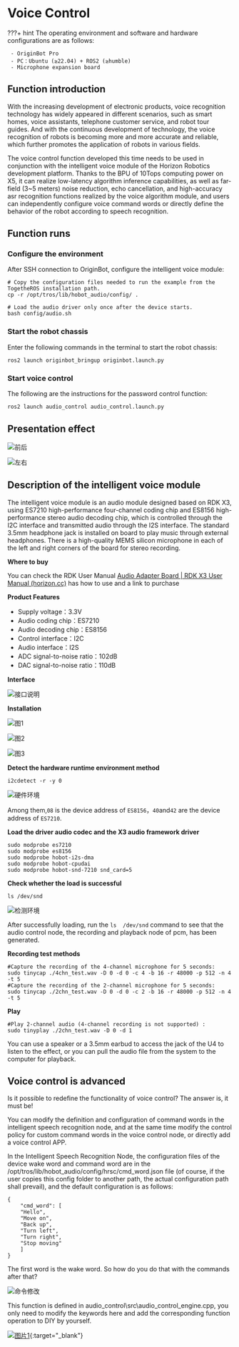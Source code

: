 # **Voice Control**

???+ hint
    The operating environment and software and hardware configurations are as follows:

     - OriginBot Pro
     - PC：Ubuntu (≥22.04) + ROS2 (≥humble)
     - Microphone expansion board



## **Function introduction**

With the increasing development of electronic products, voice recognition technology has widely appeared in different scenarios, such as smart homes, voice assistants, telephone customer service, and robot tour guides. And with the continuous development of technology, the voice recognition of robots is becoming more and more accurate and reliable, which further promotes the application of robots in various fields.

The voice control function developed this time needs to be used in conjunction with the intelligent voice module of the Horizon Robotics development platform. Thanks to the BPU of 10Tops computing power on X5, it can realize low-latency algorithm inference capabilities, as well as far-field (3~5 meters) noise reduction, echo cancellation, and high-accuracy asr recognition functions realized by the voice algorithm module, and users can independently configure voice command words or directly define the behavior of the robot according to speech recognition.

## **Function runs**

### **Configure the environment**

After SSH connection to OriginBot, configure the intelligent voice module:

```
# Copy the configuration files needed to run the example from the TogetheROS installation path.
cp -r /opt/tros/lib/hobot_audio/config/ .

# Load the audio driver only once after the device starts.
bash config/audio.sh
```

### **Start the robot chassis**

Enter the following commands in the terminal to start the robot chassis:

```
ros2 launch originbot_bringup originbot.launch.py
```

### **Start voice control**

The following are the instructions for the password control function:

``` bash
ros2 launch audio_control audio_control.launch.py
```



## **Presentation effect**

![前后](../../assets/img/audio_control/前后.gif)

![左右](../../assets/img/audio_control/左右.gif)

## **Description of the intelligent voice module**

The intelligent voice module is an audio module designed based on RDK X3, using ES7210 high-performance four-channel coding chip and ES8156 high-performance stereo audio decoding chip, which is controlled through the I2C interface and transmitted audio through the I2S interface. The standard 3.5mm headphone jack is installed on board to play music through external headphones. There is a high-quality MEMS silicon microphone in each of the left and right corners of the board for stereo recording.

**Where to buy**

You can check the RDK User Manual [Audio Adapter Board | RDK X3 User Manual (horizon.cc)](https://developer.horizon.cc/documents_rdk/hardware_development/rdk_x3/audio_board)
has how to use and a link to purchase

**Product Features**

- Supply voltage：3.3V
- Audio coding chip：ES7210
- Audio decoding chip：ES8156
- Control interface：I2C
- Audio interface：I2S
- ADC signal-to-noise ratio：102dB
- DAC signal-to-noise ratio：110dB

**Interface**

![接口说明](../../assets/img/audio_control/接口说明.png)

**Installation**

![图1](../../assets/img/audio_control/图1.png)

![图2](../../assets/img/audio_control/图2.png)

![图3](../../assets/img/audio_control/图3.png)

**Detect the hardware runtime environment method**

```
i2cdetect -r -y 0
```

![硬件环境](../../assets/img/audio_control/硬件环境.png)

Among them,`08` is the device address of `ES8156`，`40`and`42` are the device address of  `ES7210`.

**Load the driver audio codec and the X3 audio framework driver**

```
sudo modprobe es7210
sudo modprobe es8156
sudo modprobe hobot-i2s-dma
sudo modprobe hobot-cpudai
sudo modprobe hobot-snd-7210 snd_card=5
```

**Check whether the load is successful**

```
ls /dev/snd
```

![检测环境](../../assets/img/audio_control/检测环境.png)

After successfully loading, run the `ls  /dev/snd`  command to see that the audio control node, the recording and playback node of pcm, has been generated.

**Recording test methods**

```
#Capture the recording of the 4-channel microphone for 5 seconds:
sudo tinycap ./4chn_test.wav -D 0 -d 0 -c 4 -b 16 -r 48000 -p 512 -n 4 -t 5
#Capture the recording of the 2-channel microphone for 5 seconds:
sudo tinycap ./2chn_test.wav -D 0 -d 0 -c 2 -b 16 -r 48000 -p 512 -n 4 -t 5
```

**Play**

```
#Play 2-channel audio (4-channel recording is not supported) :
sudo tinyplay ./2chn_test.wav -D 0 -d 1
```

You can use a speaker or a 3.5mm earbud to access the jack of the U4 to listen to the effect, or you can pull the audio file from the system to the computer for playback.

## **Voice control is advanced**

Is it possible to redefine the functionality of voice control? The answer is, it must be!

You can modify the definition and configuration of command words in the intelligent speech recognition node, and at the same time modify the control policy for custom command words in the voice control node, or directly add a voice control APP.

In the Intelligent Speech Recognition Node, the configuration files of the device wake word and command word are in the /opt/tros/lib/hobot_audio/config/hrsc/cmd_word.json file (of course, if the user copies this config folder to another path, the actual configuration path shall prevail), and the default configuration is as follows:

```
{
    "cmd_word": [
    "Hello",
    "Move on",
    "Back up",
    "Turn left",
    "Turn right",
    "Stop moving"
    ]
}
```

The first word is the wake word. So how do you do that with the commands after that?

![命令修改](../../assets/img/audio_control/命令修改.png)

This function is defined in audio_control\src\audio_control_engine.cpp, you only need to modify the keywords here and add the corresponding function operation to DIY by yourself.



[![图片1](../../assets/img/footer.png)](https://www.guyuehome.com/){:target="_blank"}
